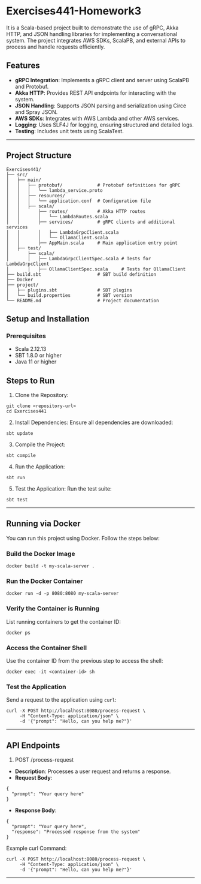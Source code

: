 
# Exercises441-Homework3

It is a Scala-based project built to demonstrate the use of gRPC, Akka HTTP, and JSON handling libraries for implementing a conversational system. The project integrates AWS SDKs, ScalaPB, and external APIs to process and handle requests efficiently.

## Features

- **gRPC Integration**: Implements a gRPC client and server using ScalaPB and Protobuf.
- **Akka HTTP**: Provides REST API endpoints for interacting with the system.
- **JSON Handling**: Supports JSON parsing and serialization using Circe and Spray JSON.
- **AWS SDKs**: Integrates with AWS Lambda and other AWS services.
- **Logging**: Uses SLF4J for logging, ensuring structured and detailed logs.
- **Testing**: Includes unit tests using ScalaTest.

---

## Project Structure

```plaintext
Exercises441/
├── src/
│   ├── main/
│   │   ├── protobuf/             # Protobuf definitions for gRPC
│   │   │   └── lambda_service.proto
│   │   ├── resources/
│   │   │   └── application.conf  # Configuration file
│   │   ├── scala/
│   │       ├── routes/           # Akka HTTP routes
│   │       │   └── LambdaRoutes.scala
│   │       ├── services/         # gRPC clients and additional services
│   │       │   ├── LambdaGrpcClient.scala
│   │       │   └── OllamaClient.scala
│   │       ├── AppMain.scala     # Main application entry point
│   ├── test/
│       ├── scala/
│       │   ├── LambdaGrpcClientSpec.scala # Tests for LambdaGrpcClient
│       │   ├── OllamaClientSpec.scala     # Tests for OllamaClient
├── build.sbt                     # SBT build definition
├── Docker
├── project/
│   ├── plugins.sbt               # SBT plugins
│   └── build.properties          # SBT version
└── README.md                     # Project documentation
```

## Setup and Installation
### Prerequisites
- Scala 2.12.13
- SBT 1.8.0 or higher
- Java 11 or higher

## Steps to Run
1. Clone the Repository:
```
git clone <repository-url>
cd Exercises441
```
2. Install Dependencies: Ensure all dependencies are downloaded:
```
sbt update
```
3. Compile the Project:
```
sbt compile
```
4. Run the Application:
```
sbt run
```
5. Test the Application: Run the test suite:
```
sbt test
```

---

## Running via Docker

You can run this project using Docker. Follow the steps below:

### Build the Docker Image
```
docker build -t my-scala-server .
```

### Run the Docker Container
```
docker run -d -p 8080:8080 my-scala-server
```

### Verify the Container is Running
List running containers to get the container ID:
```
docker ps
```

### Access the Container Shell
Use the container ID from the previous step to access the shell:
```
docker exec -it <container-id> sh
```

### Test the Application
Send a request to the application using `curl`:
```
curl -X POST http://localhost:8080/process-request \
     -H "Content-Type: application/json" \
     -d '{"prompt": "Hello, can you help me?"}'
```

---

## API Endpoints
1. POST /process-request
- **Description**: Processes a user request and returns a response.
- **Request Body**:
```
{
  "prompt": "Your query here"
}
```
- **Response Body**:
```
{
  "prompt": "Your query here",
  "response": "Processed response from the system"
}
```

Example curl Command:
```
curl -X POST http://localhost:8080/process-request \
     -H "Content-Type: application/json" \
     -d '{"prompt": "Hello, can you help me?"}'
```

---
